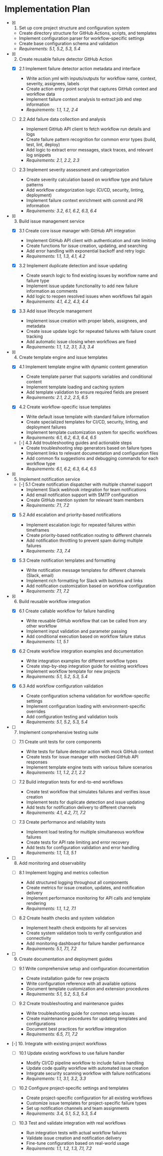 # Implementation Plan

- [x] 1. Set up core project structure and configuration system
  - Create directory structure for GitHub Actions, scripts, and templates
  - Implement configuration parser for workflow-specific settings
  - Create base configuration schema and validation
  - _Requirements: 5.1, 5.2, 5.3, 5.4_

- [x] 2. Create reusable failure detector GitHub Action
  - [x] 2.1 Implement failure detector action metadata and interface
    - Write action.yml with inputs/outputs for workflow name, context, severity, assignees, labels
    - Create action entry point script that captures GitHub context and workflow data
    - Implement failure context analysis to extract job and step information
    - _Requirements: 1.1, 1.2, 2.4_

  - [ ] 2.2 Add failure data collection and analysis
    - Implement GitHub API client to fetch workflow run details and logs
    - Create failure pattern recognition for common error types (build, test, lint, deploy)
    - Add logic to extract error messages, stack traces, and relevant log snippets
    - _Requirements: 2.1, 2.2, 2.3_

  - [ ] 2.3 Implement severity assessment and categorization
    - Create severity calculation based on workflow type and failure patterns
    - Add workflow categorization logic (CI/CD, security, linting, deployment)
    - Implement failure context enrichment with commit and PR information
    - _Requirements: 3.2, 6.1, 6.2, 6.3, 6.4_

- [x] 3. Build issue management service
  - [x] 3.1 Create core issue manager with GitHub API integration
    - Implement GitHub API client with authentication and rate limiting
    - Create functions for issue creation, updating, and searching
    - Add error handling with exponential backoff and retry logic
    - _Requirements: 1.1, 1.3, 4.1, 4.2_

  - [x] 3.2 Implement duplicate detection and issue updating
    - Create search logic to find existing issues by workflow name and failure type
    - Implement issue update functionality to add new failure information as comments
    - Add logic to reopen resolved issues when workflows fail again
    - _Requirements: 4.1, 4.2, 4.3, 4.4_

  - [x] 3.3 Add issue lifecycle management
    - Implement issue creation with proper labels, assignees, and metadata
    - Create issue update logic for repeated failures with failure count tracking
    - Add automatic issue closing when workflows are fixed
    - _Requirements: 1.1, 1.2, 3.1, 3.3, 3.4_

- [x] 4. Create template engine and issue templates
  - [x] 4.1 Implement template engine with dynamic content generation
    - Create template parser that supports variables and conditional content
    - Implement template loading and caching system
    - Add template validation to ensure required fields are present
    - _Requirements: 2.1, 2.2, 2.5, 6.5_

  - [x] 4.2 Create workflow-specific issue templates
    - Write default issue template with standard failure information
    - Create specialized templates for CI/CD, security, linting, and deployment failures
    - Implement template customization system for specific workflows
    - _Requirements: 6.1, 6.2, 6.3, 6.4, 6.5_

  - [-] 4.3 Add troubleshooting guides and actionable steps
    - Create troubleshooting step generators based on failure types
    - Implement links to relevant documentation and configuration files
    - Add common fix suggestions and debugging commands for each workflow type
    - _Requirements: 6.1, 6.2, 6.3, 6.4, 6.5_

- [x] 5. Implement notification service
  - [-] 5.1 Create notification dispatcher with multiple channel support
    - Implement Slack webhook integration for team notifications
    - Add email notification support with SMTP configuration
    - Create GitHub mention system for relevant team members
    - _Requirements: 7.1, 7.2_

  - [x] 5.2 Add escalation and priority-based notifications
    - Implement escalation logic for repeated failures within timeframes
    - Create priority-based notification routing to different channels
    - Add notification throttling to prevent spam during multiple failures
    - _Requirements: 7.3, 7.4_

  - [x] 5.3 Create notification templates and formatting
    - Write notification message templates for different channels (Slack, email)
    - Implement rich formatting for Slack with buttons and links
    - Add notification customization based on workflow configuration
    - _Requirements: 7.1, 7.2_

- [x] 6. Build reusable workflow integration
  - [x] 6.1 Create callable workflow for failure handling
    - Write reusable GitHub workflow that can be called from any other workflow
    - Implement input validation and parameter passing
    - Add conditional execution based on workflow failure status
    - _Requirements: 1.1, 5.1_

  - [x] 6.2 Create workflow integration examples and documentation
    - Write integration examples for different workflow types
    - Create step-by-step integration guide for existing workflows
    - Implement workflow template for new projects
    - _Requirements: 5.1, 5.2, 5.3, 5.4_

  - [x] 6.3 Add workflow configuration validation
    - Create configuration schema validation for workflow-specific settings
    - Implement configuration loading with environment-specific overrides
    - Add configuration testing and validation tools
    - _Requirements: 5.1, 5.2, 5.3, 5.4_

- [ ] 7. Implement comprehensive testing suite
  - [ ] 7.1 Create unit tests for core components
    - Write tests for failure detector action with mock GitHub context
    - Create tests for issue manager with mocked GitHub API responses
    - Implement template engine tests with various failure scenarios
    - _Requirements: 1.1, 1.2, 2.1, 2.2_

  - [ ] 7.2 Build integration tests for end-to-end workflows
    - Create test workflow that simulates failures and verifies issue creation
    - Implement tests for duplicate detection and issue updating
    - Add tests for notification delivery to different channels
    - _Requirements: 4.1, 4.2, 7.1, 7.2_

  - [ ] 7.3 Create performance and reliability tests
    - Implement load testing for multiple simultaneous workflow failures
    - Create tests for API rate limiting and error recovery
    - Add tests for configuration validation and error handling
    - _Requirements: 1.1, 1.3, 5.1_

- [ ] 8. Add monitoring and observability
  - [ ] 8.1 Implement logging and metrics collection
    - Add structured logging throughout all components
    - Create metrics for issue creation, updates, and notification delivery
    - Implement performance monitoring for API calls and template rendering
    - _Requirements: 1.1, 1.2, 7.1_

  - [ ] 8.2 Create health checks and system validation
    - Implement health check endpoints for all services
    - Create system validation tools to verify configuration and connectivity
    - Add monitoring dashboard for failure handler performance
    - _Requirements: 5.1, 7.1, 7.2_

- [ ] 9. Create documentation and deployment guides
  - [ ] 9.1 Write comprehensive setup and configuration documentation
    - Create installation guide for new projects
    - Write configuration reference with all available options
    - Document template customization and extension procedures
    - _Requirements: 5.1, 5.2, 5.3, 5.4_

  - [ ] 9.2 Create troubleshooting and maintenance guides
    - Write troubleshooting guide for common setup issues
    - Create maintenance procedures for updating templates and configurations
    - Document best practices for workflow integration
    - _Requirements: 6.5, 7.1, 7.2_

- [-] 10. Integrate with existing project workflows
  - [ ] 10.1 Update existing workflows to use failure handler
    - Modify CI/CD pipeline workflow to include failure handling
    - Update code quality workflow with automated issue creation
    - Integrate security scanning workflow with failure notifications
    - _Requirements: 1.1, 3.1, 3.2, 3.3_

  - [ ] 10.2 Configure project-specific settings and templates
    - Create project-specific configuration for all existing workflows
    - Customize issue templates for project-specific failure types
    - Set up notification channels and team assignments
    - _Requirements: 3.4, 5.1, 5.2, 5.3, 5.4_

  - [ ] 10.3 Test and validate integration with real workflows
    - Run integration tests with actual workflow failures
    - Validate issue creation and notification delivery
    - Fine-tune configuration based on real-world usage
    - _Requirements: 1.1, 1.2, 1.3, 7.1, 7.2_